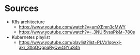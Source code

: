 # Sources

- K8s architecture
  - https://www.youtube.com/watch?v=umXEmn3cMWY
  - https://www.youtube.com/watch?v=_3NUI5vasPk&t=780s
- Kubernetes playlist
  - https://www.youtube.com/playlist?list=PLVx1qovxj-akr_3XqQQgpqRyQw4GYuS4h